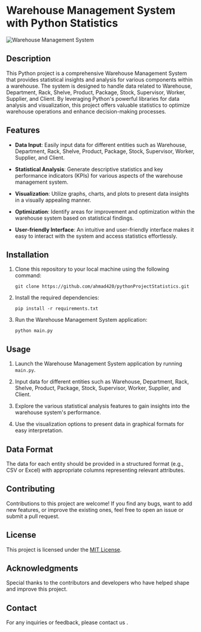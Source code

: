 # Warehouse Management System with Python Statistics

![Warehouse Management System]()

## Description

This Python project is a comprehensive Warehouse Management System that provides statistical insights and analysis for various components within a warehouse. The system is designed to handle data related to Warehouse, Department, Rack, Shelve, Product, Package, Stock, Supervisor, Worker, Supplier, and Client. By leveraging Python's powerful libraries for data analysis and visualization, this project offers valuable statistics to optimize warehouse operations and enhance decision-making processes.

## Features

- **Data Input**: Easily input data for different entities such as Warehouse, Department, Rack, Shelve, Product, Package, Stock, Supervisor, Worker, Supplier, and Client.

- **Statistical Analysis**: Generate descriptive statistics and key performance indicators (KPIs) for various aspects of the warehouse management system.

- **Visualization**: Utilize graphs, charts, and plots to present data insights in a visually appealing manner.

- **Optimization**: Identify areas for improvement and optimization within the warehouse system based on statistical findings.

- **User-friendly Interface**: An intuitive and user-friendly interface makes it easy to interact with the system and access statistics effortlessly.

## Installation

1. Clone this repository to your local machine using the following command:

   ```
   git clone https://github.com/ahmad420/pythonProjectStatistics.git
   ```



2. Install the required dependencies:

   ```
   pip install -r requirements.txt
   ```

3. Run the Warehouse Management System application:

   ```
   python main.py
   ```

## Usage

1. Launch the Warehouse Management System application by running `main.py`.

2. Input data for different entities such as Warehouse, Department, Rack, Shelve, Product, Package, Stock, Supervisor, Worker, Supplier, and Client.

3. Explore the various statistical analysis features to gain insights into the warehouse system's performance.

4. Use the visualization options to present data in graphical formats for easy interpretation.

## Data Format

The data for each entity should be provided in a structured format (e.g., CSV or Excel) with appropriate columns representing relevant attributes.

## Contributing

Contributions to this project are welcome! If you find any bugs, want to add new features, or improve the existing ones, feel free to open an issue or submit a pull request.

## License

This project is licensed under the [MIT License](LICENSE).

## Acknowledgments

Special thanks to the contributors and developers who have helped shape and improve this project.

## Contact

For any inquiries or feedback, please contact us .

